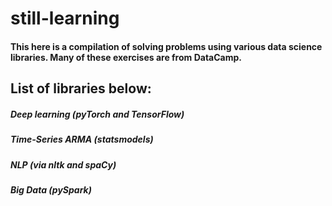 # still-learning
#### This here is a compilation of solving problems using various data science libraries. Many of these exercises are from DataCamp. 

## List of libraries below:
##### Deep learning (pyTorch and TensorFlow)
##### Time-Series ARMA (statsmodels) 
##### NLP (via nltk and spaCy)
##### Big Data (pySpark)
